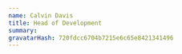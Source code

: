 ```yaml
---
name: Calvin Davis
title: Head of Development
summary:
gravatarHash: 720fdcc6704b7215e6c65e8421341496
---
```

